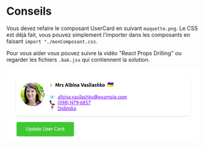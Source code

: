 # Conseils

Vous devez refaire le composant UserCard en suivant `maquette.png`. Le CSS est déjà fait, vous pouvez simplement l'importer dans les composants en faisant `import "./monComposant.css`.

Pour vous aider vous pouvez suivre la vidéo "React Props Drilling" ou regarder les fichiers `.bak.jsx` qui contiennent la solution.

![Maquette](./maquette.png)
